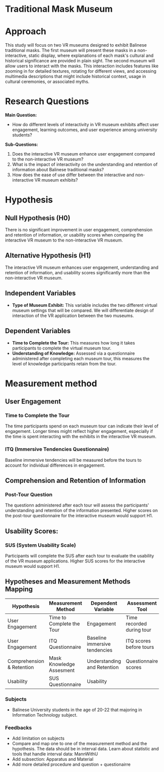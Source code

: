 # Traditional Mask Museum

# Approach
This study will focus on two VR museums designed to exhibit Balinese traditional masks. The first museum will present these masks in a non-interactive, static display, where explanations of each mask's cultural and historical significance are provided in plain sight. The second museum will allow users to interact with the masks. This interaction includes features like zooming in for detailed textures, rotating for different views, and accessing multimedia descriptions that might include historical context, usage in cultural ceremonies, or associated myths.

# Research Questions

**Main Question:**
- How do different levels of interactivity in VR museum exhibits affect user engagement, learning outcomes, and user experience among university students?

**Sub-Questions:**
1. Does the interactive VR museum enhance user engagement compared to the non-interactive VR museum?
2. What is the impact of interactivity on the understanding and retention of information about Balinese traditional masks?
3. How does the ease of use differ between the interactive and non-interactive VR museum exhibits?

# Hypothesis
## Null Hypothesis (H0)
There is no significant improvement in user engagement, comprehension and retention of information, or usability scores when comparing the interactive VR museum to the non-interactive VR museum.

## Alternative Hypothesis (H1)
The interactive VR museum enhances user engagement, understanding and retention of information, and usability scores significantly more than the non-interactive VR museum.

## Independent Variables
- **Type of Museum Exhibit:** This variable includes the two different virtual museum settings that will be compared. We will differentiate design of interaction of the VR application between the two museums.

## Dependent Variables
- **Time to Complete the Tour:** This measures how long it takes participants to complete the virtual museum tour.
- **Understanding of Knowledge:** Assessed via a questionnaire administered after completing each museum tour, this measures the level of knowledge participants retain from the tour.

# Measurement method

## User Engagement

### Time to Complete the Tour
The time participants spend on each museum tour can indicate their level of engagement. Longer times might reflect higher engagement, especially if the time is spent interacting with the exhibits in the interactive VR museum.

### ITQ (Immersive Tendencies Questionnaire)
Baseline immersive tendencies will be measured before the tours to account for individual differences in engagement.

## Comprehension and Retention of Information

### Post-Tour Question
The questionn administered after each tour will assess the participants' understanding and retention of the information presented. Higher scores on the post-tour questionnaire for the interactive museum would support H1.

## Usability Scores:

### SUS (System Usability Scale)
Participants will complete the SUS after each tour to evaluate the usability of the VR museum applications. Higher SUS scores for the interactive museum would support H1.

## Hypotheses and Measurement Methods Mapping

| Hypothesis            | Measurement Method              | Dependent Variable           | Assessment Tool               |
|-----------------------|---------------------------------|------------------------------|--------------------------------|
| User Engagement       | Time to Complete the Tour       | Engagement                   | Time recorded during tour      |
| User Engagement       | ITQ Questionnaire                           | Baseline immersive tendencies| ITQ scores before tours        |
| Comprehension & Retention | Mask Knowledge Assesment     | Understanding and Retention  | Questionnaire scores           |
| Usability             | SUS Questionnaire                             | Usability   

### Subjects
- Balinese University students in the age of 20-22 that majoring in Information Technology subject.


### Feedbacks
- Add limitation on subjects
- Compare and map one to one of the measurement method and the hypothesis. The data should be in interval data. Learn about statistic and tools that handle interval data: MannWithU
- Add subsection: Apparatus and Material
- Add more detailed procedure and question + questionairre 
